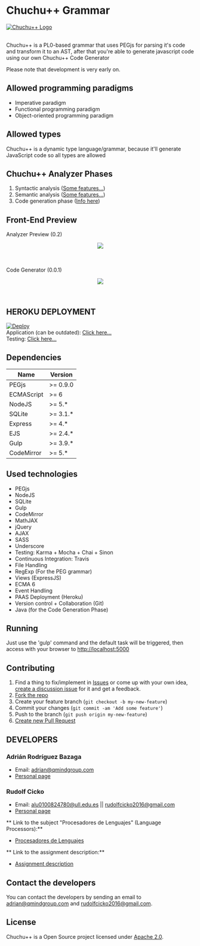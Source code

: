# Chuchu++ Grammar
[![Chuchu++ Logo](http://i.imgur.com/pokEntB.png?1)](#)<br><br>

Chuchu++ is a PL0-based grammar that uses PEGjs for parsing it's code and transform it to an AST, after that you're able to generate javascript code using our own Chuchu++ Code Generator

Please note that development is very early on.

## Allowed programming paradigms
- Imperative paradigm <br>
- Functional programming paradigm <br>
- Object-oriented programming paradigm <br>

## Allowed types
Chuchu++ is a dynamic type language/grammar, because it'll generate JavaScript code so all types are allowed

## Chuchu++ Analyzer Phases
1. Syntactic analysis ([Some features...](https://github.com/AdrianBZG/ChuchuPlusPlus/issues?q=is%3Aissue+label%3Asyntactic))
2. Semantic analysis ([Some features...](https://github.com/AdrianBZG/ChuchuPlusPlus/issues?q=is%3Aissue+label%3Asemantic))
3. Code generation phase ([Info here](https://github.com/AdrianBZG/ChuchuPlusPlus/tree/master/code_generator))

## Front-End Preview

Analyzer Preview (0.2)<br>
<p align="center"><img src="http://i.imgur.com/Z63eLdr.png?1"></p><br>
<br>
Code Generator (0.0.1)<br>
<p align="center"><img src="http://i.imgur.com/Qy0Xrzl.png?1"></p><br>

## HEROKU DEPLOYMENT

[![Deploy](https://www.herokucdn.com/deploy/button.svg)](https://heroku.com/deploy?template=https://github.com/AdrianBZG/ChuchuPlusPlus) <br>
Application (can be outdated): [Click here...](https://chuchuplusplus.herokuapp.com/) <br>
Testing: [Click here...](https://chuchuplusplus.herokuapp.com/tests) <br>


## Dependencies

| Name         | Version                          |
|--------------|----------------------------------|
| PEGjs        | >= 0.9.0                         |
| ECMAScript   | >= 6 |
| NodeJS      |  >= 5.*                                |
| SQLite      |  >= 3.1.*                               |
| Express      |  >= 4.*                               |
| EJS      |  >= 2.4.*                               |
| Gulp      |  >= 3.9.*                               |
| CodeMirror      |  >= 5.*                               |

## Used technologies
- PEGjs <br>
- NodeJS <br>
- SQLite <br>
- Gulp <br>
- CodeMirror <br>
- MathJAX <br>
- jQuery <br>
- AJAX <br>
- SASS <br>
- Underscore <br>
- Testing: Karma + Mocha + Chai + Sinon <br>
- Continuous Integration: Travis <br>
- File Handling <br>
- RegExp (For the PEG grammar) <br>
- Views (ExpressJS) <br>
- ECMA 6 <br>
- Event Handling <br>
- PAAS Deployment (Heroku) <br>
- Version control + Collaboration (Git) <br>
- Java (for the Code Generation Phase) <br>


## Running

Just use the 'gulp' command and the default task will be triggered, then access with your browser to [http://localhost:5000](http://localhost:5000)

## Contributing

1. Find a thing to fix/implement in [Issues](https://github.com/AdrianBZG/ChuchuPlusPlus/issues?direction=desc&sort=created&state=open) or come up with your own idea, [create a discussion issue](https://github.com/AdrianBZG/ChuchuPlusPlus/issues/new) for it and get a feedback.
2. [Fork the repo](https://help.github.com/articles/fork-a-repo)
3. Create your feature branch (`git checkout -b my-new-feature`)
4. Commit your changes (`git commit -am 'Add some feature'`)
5. Push to the branch (`git push origin my-new-feature`)
6. [Create new Pull Request](https://help.github.com/articles/using-pull-requests)

## DEVELOPERS

### Adrián Rodríguez Bazaga
  - Email: adrian@qmindgroup.com
  - [Personal page](http://www.adrianbazaga.com/)

### Rudolf Cicko
  - Email: alu0100824780@ull.edu.es || rudolfcicko2016@gmail.com
  - [Personal page](http://alu0100824780.github.io)

** Link to the subject "Procesadores de Lenguajes" (Language Processors):**

* [Procesadores de Lenguajes](https://campusvirtual.ull.es/1516/course/view.php?id=178)

** Link to the assignment description:**

* [Assignment description](https://campusvirtual.ull.es/1516/mod/workshop/view.php?id=148789)

## Contact the developers

You can contact the developers by sending an email to [adrian@qmindgroup.com](mailto:adrian@qmindgroup.com) and [rudolfcicko2016@gmail.com](mailto:rudolfcicko2016@gmail.com).

## License

Chuchu++ is a Open Source project licensed under [Apache 2.0](LICENSE).

